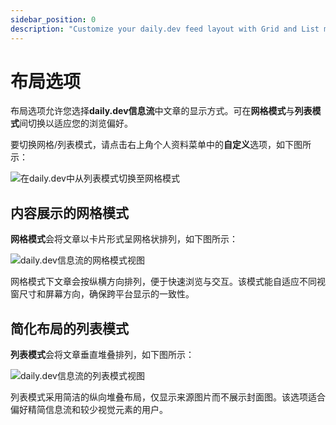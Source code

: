 ```yaml
---
sidebar_position: 0
description: "Customize your daily.dev feed layout with Grid and List modes for an optimal reading experience across all devices."
---
```


# 布局选项

布局选项允许您选择**daily.dev信息流**中文章的显示方式。可在**网格模式**与**列表模式**间切换以适应您的浏览偏好。

要切换网格/列表模式，请点击右上角个人资料菜单中的**自定义**选项，如下图所示：

![在daily.dev中从列表模式切换至网格模式](https://daily-now-res.cloudinary.com/image/upload/v1724400818/docs-v2/a57d8ba8-dbfb-4407-9759-fbf9dc1154a6.png)

## 内容展示的网格模式

**网格模式**会将文章以卡片形式呈网格状排列，如下图所示：

![daily.dev信息流的网格模式视图](https://daily-now-res.cloudinary.com/image/upload/v1724400852/docs-v2/a6b59df0-78b5-431a-8719-1efb654f9ef4.png)

网格模式下文章会按纵横方向排列，便于快速浏览与交互。该模式能自适应不同视窗尺寸和屏幕方向，确保跨平台显示的一致性。

## 简化布局的列表模式

**列表模式**会将文章垂直堆叠排列，如下图所示：

![daily.dev信息流的列表模式视图](https://daily-now-res.cloudinary.com/image/upload/v1724400878/docs-v2/5ff46522-dfc3-401b-9aff-12819a91f4c4.png)

列表模式采用简洁的纵向堆叠布局，仅显示来源图片而不展示封面图。该选项适合偏好精简信息流和较少视觉元素的用户。